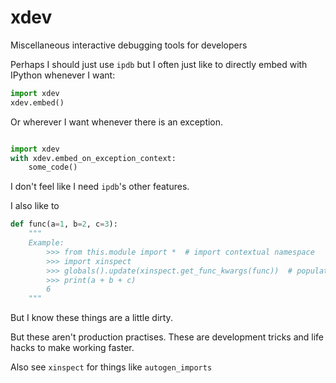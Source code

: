 # xdev
Miscellaneous interactive debugging tools for developers


Perhaps I should just use `ipdb` but I often just like to directly embed with IPython whenever I want:

```python
import xdev
xdev.embed()
```


Or wherever I want whenever there is an exception.

```python

import xdev
with xdev.embed_on_exception_context:
    some_code()

```

I don't feel like I need `ipdb`'s other features. 


I also like to 

```python
def func(a=1, b=2, c=3):
    """
    Example:
        >>> from this.module import *  # import contextual namespace
        >>> import xinspect
        >>> globals().update(xinspect.get_func_kwargs(func))  # populates globals with default kwarg value
        >>> print(a + b + c)
        6
    """
```

But I know these things are a little dirty. 

But these aren't production practises. These are development tricks and life
hacks to make working faster.


Also see `xinspect` for things like `autogen_imports`
